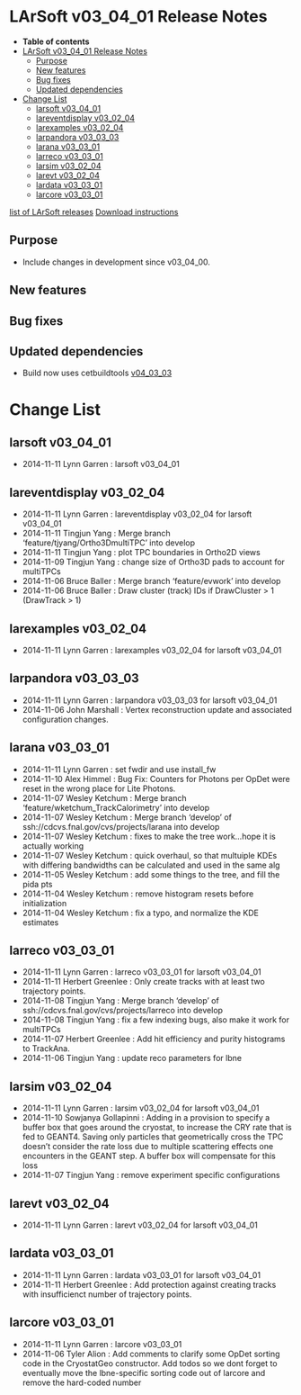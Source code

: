 LArSoft v03_04_01 Release Notes
======================================================================

-   **Table of contents**
-   [LArSoft v03_04_01 Release Notes](#LArSoft-v03_04_01-Release-Notes)
    -   [Purpose](#Purpose)
    -   [New features](#New-features)
    -   [Bug fixes](#Bug-fixes)
    -   [Updated dependencies](#Updated-dependencies)
-   [Change List](#Change-List)
    -   [larsoft v03_04_01](#larsoft-v03_04_01)
    -   [lareventdisplay v03_02_04](#lareventdisplay-v03_02_04)
    -   [larexamples v03_02_04](#larexamples-v03_02_04)
    -   [larpandora v03_03_03](#larpandora-v03_03_03)
    -   [larana v03_03_01](#larana-v03_03_01)
    -   [larreco v03_03_01](#larreco-v03_03_01)
    -   [larsim v03_02_04](#larsim-v03_02_04)
    -   [larevt v03_02_04](#larevt-v03_02_04)
    -   [lardata v03_03_01](#lardata-v03_03_01)
    -   [larcore v03_03_01](#larcore-v03_03_01)

[list of LArSoft releases](LArSoft_release_list)
[Download instructions](http://scisoft.fnal.gov/scisoft/projects/larsoft/v03_04_01/larsoft-v03_04_01.html)

Purpose
--------------------

-   Include changes in development since v03_04_00.

New features
------------------------------

Bug fixes
------------------------

Updated dependencies
----------------------------------------------

-   Build now uses cetbuildtools [v04_03_03](https://cdcvs.fnal.gov/redmine/projects/cetbuildtools/wiki/Release_Notes)

Change List
============================

larsoft v03_04_01
------------------------------------------

-   2014-11-11 Lynn Garren : larsoft v03_04_01

lareventdisplay v03_02_04
----------------------------------------------------------

-   2014-11-11 Lynn Garren : lareventdisplay v03_02_04 for larsoft v03_04_01
-   2014-11-11 Tingjun Yang : Merge branch ‘feature/tjyang/Ortho3DmultiTPC’ into develop
-   2014-11-11 Tingjun Yang : plot TPC boundaries in Ortho2D views
-   2014-11-09 Tingjun Yang : change size of Ortho3D pads to account for multiTPCs
-   2014-11-06 Bruce Baller : Merge branch ‘feature/evwork’ into develop
-   2014-11-06 Bruce Baller : Draw cluster (track) IDs if DrawCluster \> 1 (DrawTrack \> 1)

larexamples v03_02_04
--------------------------------------------------

-   2014-11-11 Lynn Garren : larexamples v03_02_04 for larsoft v03_04_01

larpandora v03_03_03
------------------------------------------------

-   2014-11-11 Lynn Garren : larpandora v03_03_03 for larsoft v03_04_01
-   2014-11-06 John Marshall : Vertex reconstruction update and associated configuration changes.

larana v03_03_01
----------------------------------------

-   2014-11-11 Lynn Garren : set fwdir and use install_fw
-   2014-11-10 Alex Himmel : Bug Fix: Counters for Photons per OpDet were reset in the wrong place for Lite Photons.
-   2014-11-07 Wesley Ketchum : Merge branch ‘feature/wketchum_TrackCalorimetry’ into develop
-   2014-11-07 Wesley Ketchum : Merge branch ‘develop’ of ssh://cdcvs.fnal.gov/cvs/projects/larana into develop
-   2014-11-07 Wesley Ketchum : fixes to make the tree work…hope it is actually working
-   2014-11-07 Wesley Ketchum : quick overhaul, so that multuiple KDEs with differing bandwidths can be calculated and used in the same alg
-   2014-11-05 Wesley Ketchum : add some things to the tree, and fill the pida pts
-   2014-11-04 Wesley Ketchum : remove histogram resets before initialization
-   2014-11-04 Wesley Ketchum : fix a typo, and normalize the KDE estimates

larreco v03_03_01
------------------------------------------

-   2014-11-11 Lynn Garren : larreco v03_03_01 for larsoft v03_04_01
-   2014-11-11 Herbert Greenlee : Only create tracks with at least two trajectory points.
-   2014-11-08 Tingjun Yang : Merge branch ‘develop’ of ssh://cdcvs.fnal.gov/cvs/projects/larreco into develop
-   2014-11-08 Tingjun Yang : fix a few indexing bugs, also make it work for multiTPCs
-   2014-11-07 Herbert Greenlee : Add hit efficiency and purity histograms to TrackAna.
-   2014-11-06 Tingjun Yang : update reco parameters for lbne

larsim v03_02_04
----------------------------------------

-   2014-11-11 Lynn Garren : larsim v03_02_04 for larsoft v03_04_01
-   2014-11-10 Sowjanya Gollapinni : Adding in a provision to specify a buffer box that goes around the cryostat, to increase the CRY rate that is fed to GEANT4. Saving only particles that geometrically cross the TPC doesn’t consider the rate loss due to multiple scattering effects one encounters in the GEANT step. A buffer box will compensate for this loss
-   2014-11-07 Tingjun Yang : remove experiment specific configurations

larevt v03_02_04
----------------------------------------

-   2014-11-11 Lynn Garren : larevt v03_02_04 for larsoft v03_04_01

lardata v03_03_01
------------------------------------------

-   2014-11-11 Lynn Garren : lardata v03_03_01 for larsoft v03_04_01
-   2014-11-11 Herbert Greenlee : Add protection against creating tracks with insufficienct number of trajectory points.

larcore v03_03_01
------------------------------------------

-   2014-11-11 Lynn Garren : larcore v03_03_01
-   2014-11-06 Tyler Alion : Add comments to clarify some OpDet sorting code in the CryostatGeo constructor. Add todos so we dont forget to eventually move the lbne-specific sorting code out of larcore and remove the hard-coded number
